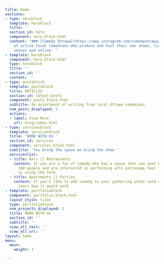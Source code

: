 ```yaml
---
title: Home
sections:
- type: heroblock
  template: heroblock
  title: ''
  section_id: hero
  component: hero_block.html
  content: "### [Comedy Ottawa](https://www.instagram.com/comedyottawa/) is a network
    of active local comedians who produce and host their own shows, live at various
    venues and online. "
- template: heroblock
  component: hero_block.html
  type: heroblock
  title: ''
  section_id: ''
  content: ''
- type: postsblock
  template: postsblock
  title: ARTICLES
  section_id: latest-posts
  component: posts_block.html
  subtitle: An assortment of writing from local Ottawa comedians
  num_posts_displayed: 2
  actions:
  - label: View More
    url: blog/index.html
- type: servicesblock
  template: servicesblock
  title: 'WORK WITH US '
  section_id: services
  component: services_block.html
  subtitle: 'You bring the space we bring the show '
  serviceslist:
  - title: Bars || Restaurants
    content: If you are a fan of comedy who has a space that can seat between 10 -
      100 people and are interested in performing arts patronage feel free to contact
      us using the form
  - title: Apartments || Parties
    content: If you'd like to add comedy to your gathering plans send us a line to
      learn how it would work
- template: portfolioblock
  component: portfolio_block.html
  layout_style: tiles
  type: portfolioblock
  num_projects_displayed: 2
  title: WORK WITH US
  section_id: ''
  subtitle: ''
  view_all_text: ''
  view_all_url: ''
layout: home
menu:
  main:
    weight: 1

---
```

